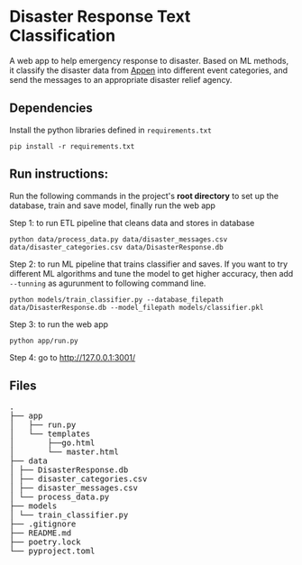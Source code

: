 # Disaster Response Text Classification
A web app to help emergency response to disaster. Based on ML methods, it classify the disaster data from [Appen](https://appen.com/) into different event categories, and send the messages to an appropriate disaster relief agency.


## Dependencies
Install the python libraries defined in `requirements.txt` 
```
pip install -r requirements.txt
```

## Run instructions:

Run the following commands in the project's **root directory** to set up the database, train and save model, finally run the web app


Step 1: to run ETL pipeline that cleans data and stores in database
```
python data/process_data.py data/disaster_messages.csv data/disaster_categories.csv data/DisasterResponse.db
```

Step 2: to run ML pipeline that trains classifier and saves. If you want to try different ML algorithms and tune the model to get higher accuracy, then add `--tunning` as agurunment to following command line.
```
python models/train_classifier.py --database_filepath data/DisasterResponse.db --model_filepath models/classifier.pkl
```


Step 3: to run the web app  
```
python app/run.py
```

Step 4: go to http://127.0.0.1:3001/


## Files
<pre>
.
├── app
│   ├── run.py
│   └── templates
│       ├──go.html
│       └── master.html
├── data
│ ├── DisasterResponse.db
│ ├── disaster_categories.csv
│ ├── disaster_messages.csv
│ └── process_data.py
├── models
│ └── train_classifier.py
├── .gitignore
├── README.md
├── poetry.lock
└── pyproject.toml
 
</pre>